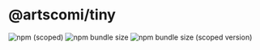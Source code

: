 # @artscomi/tiny

![npm (scoped)](https://img.shields.io/npm/v/@artscomi/tiny?color=%23800080&logo=npm)
![npm bundle size](https://img.shields.io/bundlephobia/min/tiny)
![npm bundle size (scoped version)](https://img.shields.io/bundlephobia/min/@artscomi/tiny/1.0.0)
